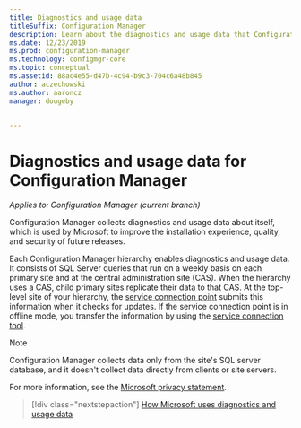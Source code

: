 ```yaml
---
title: Diagnostics and usage data
titleSuffix: Configuration Manager
description: Learn about the diagnostics and usage data that Configuration Manager collects about itself.
ms.date: 12/23/2019
ms.prod: configuration-manager
ms.technology: configmgr-core
ms.topic: conceptual
ms.assetid: 88ac4e55-d47b-4c94-b9c3-704c6a48b845
author: aczechowski
ms.author: aaroncz
manager: dougeby


---
```


# Diagnostics and usage data for Configuration Manager

*Applies to: Configuration Manager (current branch)*

Configuration Manager collects diagnostics and usage data about itself, which is used by Microsoft to improve the installation experience, quality, and security of future releases.  

Each Configuration Manager hierarchy enables diagnostics and usage data. It consists of SQL Server queries that run on a weekly basis on each primary site and at the central administration site (CAS). When the hierarchy uses a CAS, child primary sites replicate their data to that CAS. At the top-level site of your hierarchy, the [service connection point](../../servers/deploy/configure/about-the-service-connection-point.md) submits this information when it checks for updates. If the service connection point is in offline mode, you transfer the information by using the [service connection tool](../../servers/manage/use-the-service-connection-tool.md).

> [!NOTE]  
> Configuration Manager collects data only from the site's SQL server database, and it doesn't collect data directly from clients or site servers.  

For more information, see the [Microsoft privacy statement](https://go.microsoft.com/fwlink/?LinkID=626527).  

> [!div class="nextstepaction"]
> [How Microsoft uses diagnostics and usage data](how-diagnostics-and-usage-data-is-used.md)
